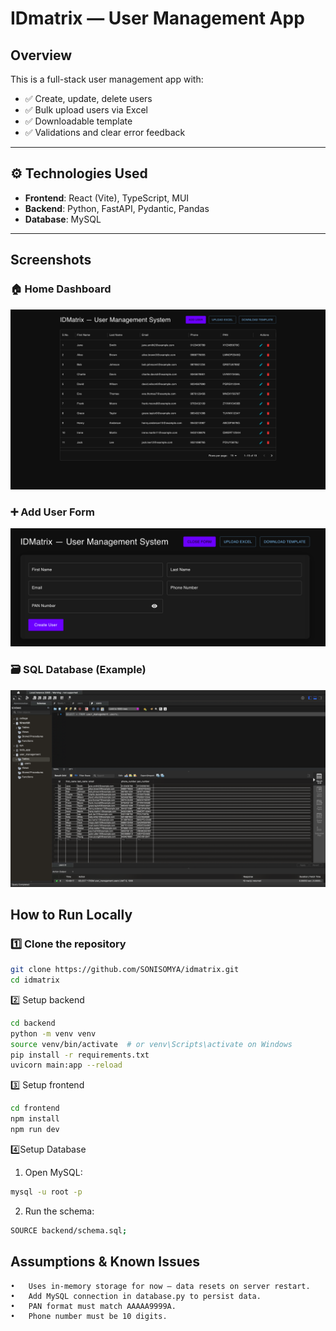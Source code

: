 # IDmatrix — User Management App

##  Overview
This is a full-stack user management app with:
- ✅ Create, update, delete users
- ✅ Bulk upload users via Excel
- ✅ Downloadable template
- ✅ Validations and clear error feedback

---

## ⚙ Technologies Used

- **Frontend**: React (Vite), TypeScript, MUI
- **Backend**: Python, FastAPI, Pydantic, Pandas
- **Database**: MySQL

---
## Screenshots

### 🏠 Home Dashboard
![Home](./screenshots/home.png)

### ➕ Add User Form
![Add User](./screenshots/adduser.png)

### 🗃️ SQL Database (Example)
![SQL](./screenshots/sql.png)

##  How to Run Locally

### 1️⃣ Clone the repository
```bash
git clone https://github.com/SONISOMYA/idmatrix.git
cd idmatrix
```
2️⃣ Setup backend
```bash
cd backend
python -m venv venv
source venv/bin/activate  # or venv\Scripts\activate on Windows
pip install -r requirements.txt
uvicorn main:app --reload
```
3️⃣ Setup frontend
```bash
cd frontend
npm install
npm run dev
```
4️⃣Setup Database
1.	Open MySQL:
   ``` bash
mysql -u root -p

```
2.	Run the schema:

``` bash
SOURCE backend/schema.sql;
```


## Assumptions & Known Issues
	•	Uses in-memory storage for now — data resets on server restart.
	•	Add MySQL connection in database.py to persist data.
	•	PAN format must match AAAAA9999A.
	•	Phone number must be 10 digits.


